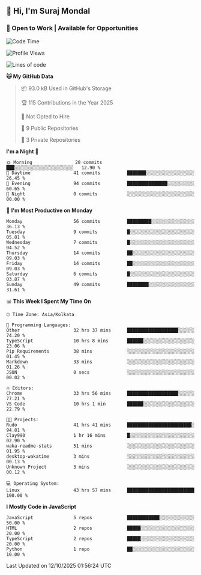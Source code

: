## 👋 Hi, I'm Suraj Mondal
### 🚀 Open to Work | Available for Opportunities

<!--START_SECTION:waka-->
![Code Time](http://img.shields.io/badge/Code%20Time-33%20hrs%2041%20mins-blue)

![Profile Views](http://img.shields.io/badge/Profile%20Views-214-blue)

![Lines of code](https://img.shields.io/badge/From%20Hello%20World%20I%27ve%20Written-100.3%20thousand%20lines%20of%20code-blue)

**🐱 My GitHub Data** 

> 📦 93.0 kB Used in GitHub's Storage 
 > 
> 🏆 115 Contributions in the Year 2025
 > 
> 🚫 Not Opted to Hire
 > 
> 📜 9 Public Repositories 
 > 
> 🔑 3 Private Repositories 
 > 
**I'm a Night 🦉** 

```text
🌞 Morning                20 commits          ███░░░░░░░░░░░░░░░░░░░░░░   12.90 % 
🌆 Daytime                41 commits          ███████░░░░░░░░░░░░░░░░░░   26.45 % 
🌃 Evening                94 commits          ███████████████░░░░░░░░░░   60.65 % 
🌙 Night                  0 commits           ░░░░░░░░░░░░░░░░░░░░░░░░░   00.00 % 
```
📅 **I'm Most Productive on Monday** 

```text
Monday                   56 commits          █████████░░░░░░░░░░░░░░░░   36.13 % 
Tuesday                  9 commits           █░░░░░░░░░░░░░░░░░░░░░░░░   05.81 % 
Wednesday                7 commits           █░░░░░░░░░░░░░░░░░░░░░░░░   04.52 % 
Thursday                 14 commits          ██░░░░░░░░░░░░░░░░░░░░░░░   09.03 % 
Friday                   14 commits          ██░░░░░░░░░░░░░░░░░░░░░░░   09.03 % 
Saturday                 6 commits           █░░░░░░░░░░░░░░░░░░░░░░░░   03.87 % 
Sunday                   49 commits          ████████░░░░░░░░░░░░░░░░░   31.61 % 
```


📊 **This Week I Spent My Time On** 

```text
🕑︎ Time Zone: Asia/Kolkata

💬 Programming Languages: 
Other                    32 hrs 37 mins      ███████████████████░░░░░░   74.20 % 
TypeScript               10 hrs 8 mins       ██████░░░░░░░░░░░░░░░░░░░   23.06 % 
Pip Requirements         38 mins             ░░░░░░░░░░░░░░░░░░░░░░░░░   01.45 % 
Markdown                 33 mins             ░░░░░░░░░░░░░░░░░░░░░░░░░   01.26 % 
JSON                     0 secs              ░░░░░░░░░░░░░░░░░░░░░░░░░   00.02 % 

🔥 Editors: 
Chrome                   33 hrs 56 mins      ███████████████████░░░░░░   77.21 % 
VS Code                  10 hrs 1 min        ██████░░░░░░░░░░░░░░░░░░░   22.79 % 

🐱‍💻 Projects: 
Rudo                     41 hrs 41 mins      ████████████████████████░   94.81 % 
Clay990                  1 hr 16 mins        █░░░░░░░░░░░░░░░░░░░░░░░░   02.90 % 
waka-readme-stats        51 mins             ░░░░░░░░░░░░░░░░░░░░░░░░░   01.95 % 
desktop-wakatime         3 mins              ░░░░░░░░░░░░░░░░░░░░░░░░░   00.13 % 
Unknown Project          3 mins              ░░░░░░░░░░░░░░░░░░░░░░░░░   00.12 % 

💻 Operating System: 
Linux                    43 hrs 57 mins      █████████████████████████   100.00 % 
```

**I Mostly Code in JavaScript** 

```text
JavaScript               5 repos             ████████████░░░░░░░░░░░░░   50.00 % 
HTML                     2 repos             █████░░░░░░░░░░░░░░░░░░░░   20.00 % 
TypeScript               2 repos             █████░░░░░░░░░░░░░░░░░░░░   20.00 % 
Python                   1 repo              ██░░░░░░░░░░░░░░░░░░░░░░░   10.00 % 
```




 Last Updated on 12/10/2025 01:56:24 UTC
<!--END_SECTION:waka-->
